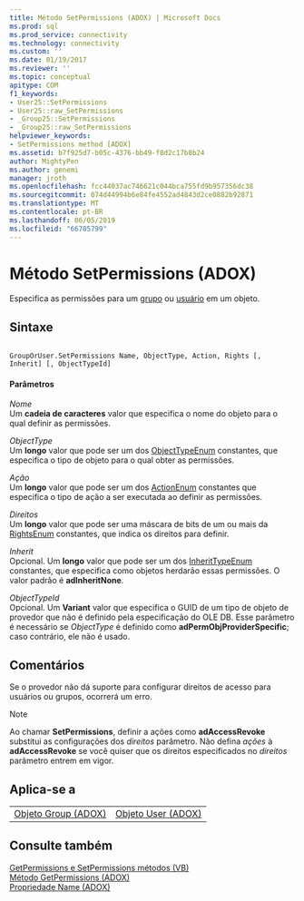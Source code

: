 ```yaml
---
title: Método SetPermissions (ADOX) | Microsoft Docs
ms.prod: sql
ms.prod_service: connectivity
ms.technology: connectivity
ms.custom: ''
ms.date: 01/19/2017
ms.reviewer: ''
ms.topic: conceptual
apitype: COM
f1_keywords:
- User25::SetPermissions
- User25::raw_SetPermissions
- _Group25::SetPermissions
- _Group25::raw_SetPermissions
helpviewer_keywords:
- SetPermissions method [ADOX]
ms.assetid: b7f925d7-b05c-4376-bb49-f8d2c17b8b24
author: MightyPen
ms.author: genemi
manager: jroth
ms.openlocfilehash: fcc44037ac746621c044bca755fd9b957356dc38
ms.sourcegitcommit: 074d44994b6e84fe4552ad4843d2ce0882b92871
ms.translationtype: MT
ms.contentlocale: pt-BR
ms.lasthandoff: 06/05/2019
ms.locfileid: "66705799"
---
```

# <a name="setpermissions-method-adox"></a>Método SetPermissions (ADOX)
Especifica as permissões para um [grupo](../../../ado/reference/adox-api/group-object-adox.md) ou [usuário](../../../ado/reference/adox-api/user-object-adox.md) em um objeto.  
  
## <a name="syntax"></a>Sintaxe  
  
```  
  
GroupOrUser.SetPermissions Name, ObjectType, Action, Rights [, Inherit] [, ObjectTypeId]  
```  
  
#### <a name="parameters"></a>Parâmetros  
 *Nome*  
 Um **cadeia de caracteres** valor que especifica o nome do objeto para o qual definir as permissões.  
  
 *ObjectType*  
 Um **longo** valor que pode ser um dos [ObjectTypeEnum](../../../ado/reference/adox-api/objecttypeenum.md) constantes, que especifica o tipo de objeto para o qual obter as permissões.  
  
 *Ação*  
 Um **longo** valor que pode ser um dos [ActionEnum](../../../ado/reference/adox-api/actionenum.md) constantes que especifica o tipo de ação a ser executada ao definir as permissões.  
  
 *Direitos*  
 Um **longo** valor que pode ser uma máscara de bits de um ou mais da [RightsEnum](../../../ado/reference/adox-api/rightsenum.md) constantes, que indica os direitos para definir.  
  
 *Inherit*  
 Opcional. Um **longo** valor que pode ser um dos [InheritTypeEnum](../../../ado/reference/adox-api/inherittypeenum.md) constantes, que especifica como objetos herdarão essas permissões. O valor padrão é **adInheritNone**.  
  
 *ObjectTypeId*  
 Opcional. Um **Variant** valor que especifica o GUID de um tipo de objeto de provedor que não é definido pela especificação do OLE DB. Esse parâmetro é necessário se *ObjectType* é definido como **adPermObjProviderSpecific**; caso contrário, ele não é usado.  
  
## <a name="remarks"></a>Comentários  
 Se o provedor não dá suporte para configurar direitos de acesso para usuários ou grupos, ocorrerá um erro.  
  
> [!NOTE]
>  Ao chamar **SetPermissions**, definir a ações como **adAccessRevoke** substitui as configurações dos *direitos* parâmetro. Não defina *ações* à **adAccessRevoke** se você quiser que os direitos especificados no *direitos* parâmetro entrem em vigor.  
  
## <a name="applies-to"></a>Aplica-se a  
  
|||  
|-|-|  
|[Objeto Group (ADOX)](../../../ado/reference/adox-api/group-object-adox.md)|[Objeto User (ADOX)](../../../ado/reference/adox-api/user-object-adox.md)|  
  
## <a name="see-also"></a>Consulte também  
 [GetPermissions e SetPermissions métodos (VB)](../../../ado/reference/adox-api/getpermissions-and-setpermissions-methods-example-vb.md)   
 [Método GetPermissions (ADOX)](../../../ado/reference/adox-api/getpermissions-method-adox.md)   
 [Propriedade Name (ADOX)](../../../ado/reference/adox-api/name-property-adox.md)
